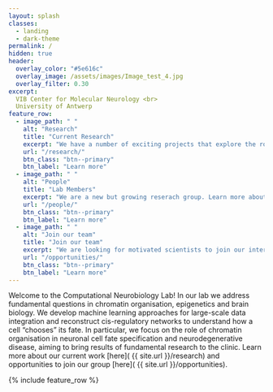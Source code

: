 ```yaml
---
layout: splash
classes:
  - landing
  - dark-theme
permalink: /
hidden: true
header:
  overlay_color: "#5e616c"
  overlay_image: /assets/images/Image_test_4.jpg
  overlay_filter: 0.30
excerpt: 
  VIB Center for Molecular Neurology <br>
  University of Antwerp
feature_row:
  - image_path: " "
    alt: "Research"
    title: "Current Research"
    excerpt: "We have a number of exciting projects that explore the role of chromatin organisation in brain biology and neurodegenerative disease."
    url: "/research/"
    btn_class: "btn--primary"
    btn_label: "Learn more"
  - image_path: " "
    alt: "People"
    title: "Lab Members"
    excerpt: "We are a new but growing reserach group. Learn more about us."
    url: "/people/"
    btn_class: "btn--primary"
    btn_label: "Learn more"
  - image_path: " "
    alt: "Join our team"
    title: "Join our team"
    excerpt: "We are looking for motivated scientists to join our interdisciplinary team. Opportunities for statisticians, bioinformaticians, postdocs, undergraduate and graduate students."
    url: "/opportunities/"
    btn_class: "btn--primary"
    btn_label: "Learn more"      
---
```

Welcome to the Computational Neurobiology Lab! In our lab we address fundamental questions in chromatin organisation, epigenetics and brain biology. We develop machine learning approaches for large-scale data integration and reconstruct cis-regulatory networks to understand how a cell “chooses” its fate. In particular, we focus on the role of chromatin organisation in neuronal cell fate specification and neurodegenerative disease, aiming to bring results of fundamental research to the clinic. Learn more about our current work [here]( {{ site.url }}/research) and opportunities to join our group [here]( {{ site.url }}/opportunities).

{% include feature_row %}
